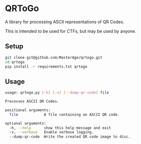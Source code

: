 # QRToGo
A library for processing ASCII representations of QR Codes.

This is intended to be used for CTFs, but may be used by anyone.

## Setup
```bash
git clone git@github.com:MasterAge/qrtogo.git
cd qrtogo
pip install -r requirements.txt qrtogo
```

## Usage
```bash
usage: qrtogo.py [-h] [-v] [--dump-qr-code] file

Processes ASCII QR Codes.

positional arguments:
  file            A file containing an ASCII QR code.

optional arguments:
  -h, --help      show this help message and exit
  -v, --verbose   Enable verbose logging.
  --dump-qr-code  Write the created QR code image to disc.

```